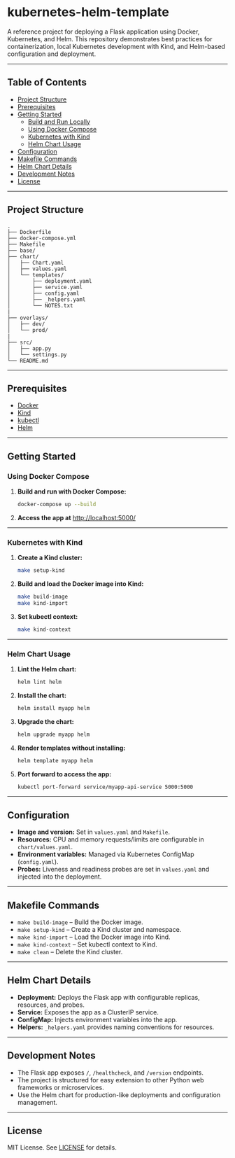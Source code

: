 # kubernetes-helm-template

A reference project for deploying a Flask application using Docker, Kubernetes, and Helm. This repository demonstrates best practices for containerization, local Kubernetes development with Kind, and Helm-based configuration and deployment.

---

## Table of Contents

- [Project Structure](#project-structure)
- [Prerequisites](#prerequisites)
- [Getting Started](#getting-started)
  - [Build and Run Locally](#build-and-run-locally)
  - [Using Docker Compose](#using-docker-compose)
  - [Kubernetes with Kind](#kubernetes-with-kind)
  - [Helm Chart Usage](#helm-chart-usage)
- [Configuration](#configuration)
- [Makefile Commands](#makefile-commands)
- [Helm Chart Details](#helm-chart-details)
- [Development Notes](#development-notes)
- [License](#license)

---

## Project Structure

```
.
├── Dockerfile
├── docker-compose.yml
├── Makefile
├── base/
├── chart/
│   ├── Chart.yaml
│   ├── values.yaml
│   └── templates/
│       ├── deployment.yaml
│       ├── service.yaml
│       ├── config.yaml
│       ├── _helpers.yaml
│       └── NOTES.txt
|
├── overlays/
│   ├── dev/
│   └── prod/
|
├── src/
│   ├── app.py
│   └── settings.py
└── README.md
```

---

## Prerequisites

- [Docker](https://www.docker.com/)
- [Kind](https://kind.sigs.k8s.io/)
- [kubectl](https://kubernetes.io/docs/tasks/tools/)
- [Helm](https://helm.sh/)

---

## Getting Started

### Using Docker Compose

1. **Build and run with Docker Compose:**
   ```sh
   docker-compose up --build
   ```

2. **Access the app at** [http://localhost:5000/](http://localhost:5000/)

---

### Kubernetes with Kind

1. **Create a Kind cluster:**
   ```sh
   make setup-kind
   ```

2. **Build and load the Docker image into Kind:**
   ```sh
   make build-image
   make kind-import
   ```

3. **Set kubectl context:**
   ```sh
   make kind-context
   ```

---

### Helm Chart Usage

1. **Lint the Helm chart:**
   ```sh
   helm lint helm
   ```

2. **Install the chart:**
   ```sh
   helm install myapp helm
   ```

3. **Upgrade the chart:**
   ```sh
   helm upgrade myapp helm
   ```

4. **Render templates without installing:**
   ```sh
   helm template myapp helm
   ```

5. **Port forward to access the app:**
   ```sh
   kubectl port-forward service/myapp-api-service 5000:5000
   ```

---

## Configuration

- **Image and version:** Set in `values.yaml` and `Makefile`.
- **Resources:** CPU and memory requests/limits are configurable in `chart/values.yaml`.
- **Environment variables:** Managed via Kubernetes ConfigMap (`config.yaml`).
- **Probes:** Liveness and readiness probes are set in `values.yaml` and injected into the deployment.

---

## Makefile Commands

- `make build-image` – Build the Docker image.
- `make setup-kind` – Create a Kind cluster and namespace.
- `make kind-import` – Load the Docker image into Kind.
- `make kind-context` – Set kubectl context to Kind.
- `make clean` – Delete the Kind cluster.

---

## Helm Chart Details

- **Deployment:** Deploys the Flask app with configurable replicas, resources, and probes.
- **Service:** Exposes the app as a ClusterIP service.
- **ConfigMap:** Injects environment variables into the app.
- **Helpers:** `_helpers.yaml` provides naming conventions for resources.

---

## Development Notes

- The Flask app exposes `/`, `/healthcheck`, and `/version` endpoints.
- The project is structured for easy extension to other Python web frameworks or microservices.
- Use the Helm chart for production-like deployments and configuration management.

---

## License

MIT License. See [LICENSE](LICENSE) for details.

